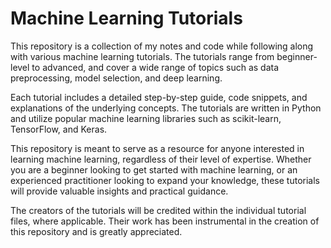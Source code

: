 # Machine Learning Tutorials
This repository is a collection of my notes and code while following along with various machine learning tutorials. The tutorials range from beginner-level to advanced, and cover a wide range of topics such as data preprocessing, model selection, and deep learning.

Each tutorial includes a detailed step-by-step guide, code snippets, and explanations of the underlying concepts. The tutorials are written in Python and utilize popular machine learning libraries such as scikit-learn, TensorFlow, and Keras.

This repository is meant to serve as a resource for anyone interested in learning machine learning, regardless of their level of expertise. Whether you are a beginner looking to get started with machine learning, or an experienced practitioner looking to expand your knowledge, these tutorials will provide valuable insights and practical guidance.

The creators of the tutorials will be credited within the individual tutorial files, where applicable. Their work has been instrumental in the creation of this repository and is greatly appreciated.
